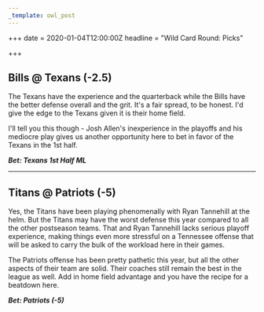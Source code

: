 ```yaml
---
_template: owl_post
---
```


+++
date = 2020-01-04T12:00:00Z
headline = "Wild Card Round: Picks"

+++
## Bills @ Texans (-2.5)

The Texans have the experience and the quarterback while the Bills have the better defense overall and the grit. It's a fair spread, to be honest. I'd give the edge to the Texans given it is their home field.

I'll tell you this though - Josh Allen's inexperience in the playoffs and his mediocre play gives us another opportunity here to bet in favor of the Texans in the 1st half.

**_Bet: Texans 1st Half ML_**

***

## Titans @ Patriots (-5)

Yes, the Titans have been playing phenomenally with Ryan Tannehill at the helm. But the Titans may have the worst defense this year compared to all the other postseason teams. That and Ryan Tannehill lacks serious playoff experience, making things even more stressful on a Tennessee offense that will be asked to carry the bulk of the workload here in their games.

The Patriots offense has been pretty pathetic this year, but all the other aspects of their team are solid. Their coaches still remain the best in the league as well. Add in home field advantage and you have the recipe for a beatdown here.

**_Bet: Patriots (-5)_**
